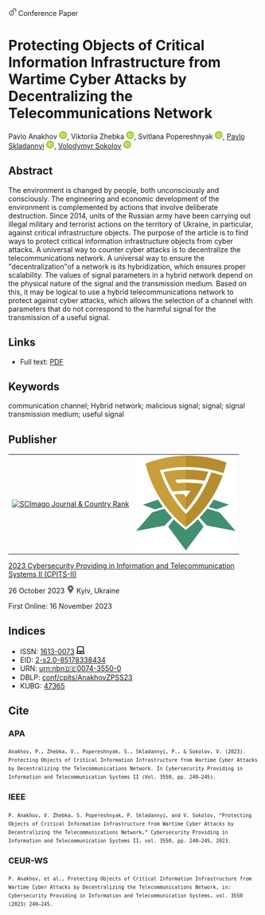 <img src="/icons/unlock.svg" width="16" height="16"> Conference Paper

# Protecting Objects of Critical Information Infrastructure from Wartime Cyber Attacks by Decentralizing the Telecommunications Network

Pavlo Anakhov <a href="https://orcid.org/0000-0001-9169-8560" target="_blank"><img src="/icons/orcid.svg" width="16" height="16"></a>,
Viktoriia Zhebka <a href="https://orcid.org/0000-0003-4051-1190" target="_blank"><img src="/icons/orcid.svg" width="16" height="16"></a>,
Svitlana Popereshnyak <a href="https://orcid.org/0000-0002-0531-9809" target="_blank"><img src="/icons/orcid.svg" width="16" height="16"></a>,
<a href="/">Pavlo Skladannyi</a> <a href="https://orcid.org/0000-0002-7775-6039" target="_blank"><img src="/icons/orcid.svg" width="16" height="16"></a>,
<a href="https://volodymyr-sokolov.github.io/">Volodymyr Sokolov</a> <a href="https://orcid.org/0000-0002-9349-7946" target="_blank"><img src="/icons/orcid.svg" width="16" height="16"></a>

## Abstract

The environment is changed by people, both unconsciously and consciously. The engineering and economic development of the environment is complemented by actions that involve deliberate destruction. Since 2014, units of the Russian army have been carrying out illegal military and terrorist actions on the territory of Ukraine, in particular, against critical infrastructure objects. The purpose of the article is to find ways to protect critical information infrastructure objects from cyber attacks. A universal way to counter cyber attacks is to decentralize the telecommunications network. A universal way to ensure the "decentralization"of a network is its hybridization, which ensures proper scalability. The values of signal parameters in a hybrid network depend on the physical nature of the signal and the transmission medium. Based on this, it may be logical to use a hybrid telecommunications network to protect against cyber attacks, which allows the selection of a channel with parameters that do not correspond to the harmful signal for the transmission of a useful signal.

## Links

* Full text: [PDF](https://ceur-ws.org/Vol-3550/short7.pdf)

## Keywords

communication channel; Hybrid network; malicious signal; signal; signal transmission medium; useful signal

## Publisher

<table>
<tr>
<td>
<a href="https://www.scimagojr.com/journalsearch.php?q=21100218356&amp;tip=sid&amp;exact=no" title="SCImago Journal &amp; Country Rank"><img border="0" src="https://www.scimagojr.com/journal_img.php?id=21100218356" alt="SCImago Journal &amp; Country Rank"  /></a>
</td>
<td style="text-align: left;">
<a href="https://cpits.kubg.edu.ua/"><img src="/icons/cpits.svg" width="200"></a>
</td>
</tr>
</table>

[2023 Cybersecurity Providing in Information and Telecommunication Systems II (CPITS-II)](https://ceur-ws.org/Vol-3550/)

26 October 2023 <img src="/icons/location-pin.svg" width="16" height="16"> Kyiv, Ukraine

First Online: 16 November 2023

## Indices

* ISSN: [1613-0073](https://portal.issn.org/resource/ISSN/1613-0073) <img src="/icons/online.svg" width="16" height="16">
* EID: [2-s2.0-85178338434](http://www.scopus.com/record/display.url?origin=inward&eid=2-s2.0-85178338434)
* URN: [urn:nbn:de:0074-3550-0](https://nbn-resolving.org/xml/urn:nbn:de:0074-3550-0)
* DBLP: [conf/cpits/AnakhovZPSS23](https://dblp.org/rec/conf/cpits/AnakhovZPSS23)
* KUBG: [47365](http://elibrary.kubg.edu.ua/id/eprint/47365/)

## Cite

### APA

<small>`Anakhov, P., Zhebka, V., Popereshnyak, S., Skladannyi, P., & Sokolov, V. (2023). Protecting Objects of Critical Information Infrastructure from Wartime Cyber Attacks by Decentralizing the Telecommunications Network. In Cybersecurity Providing in Information and Telecommunication Systems II (Vol. 3550, pp. 240–245).`</small>

### IEEE

<small>`P. Anakhov, V. Zhebka, S. Popereshnyak, P. Skladannyi, and V. Sokolov, “Protecting Objects of Critical Information Infrastructure from Wartime Cyber Attacks by Decentralizing the Telecommunications Network,” Cybersecurity Providing in Information and Telecommunication Systems II, vol. 3550, pp. 240–245, 2023.`</small>

### CEUR-WS

<small>`P. Anakhov, et al., Protecting Objects of Critical Information Infrastructure from Wartime Cyber Attacks by Decentralizing the Telecommunications Network, in: Cybersecurity Providing in Information and Telecommunication Systems, vol. 3550 (2023) 240–245.`</small>
